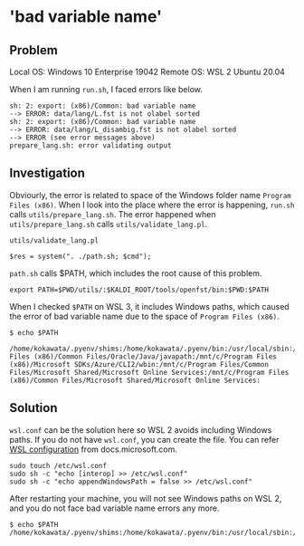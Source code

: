 # 'bad variable name' 
## Problem
Local OS: Windows 10 Enterprise 19042
Remote OS: WSL 2 Ubuntu 20.04

When I am running `run.sh`, I faced errors like below.
```
sh: 2: export: (x86)/Common: bad variable name
--> ERROR: data/lang/L.fst is not olabel sorted
sh: 2: export: (x86)/Common: bad variable name
--> ERROR: data/lang/L_disambig.fst is not olabel sorted
--> ERROR (see error messages above)
prepare_lang.sh: error validating output
```

## Investigation
Obviourly, the error is related to space of the Windows folder name `Program Files (x86)`. When I look into the place where the error is happening, `run.sh` calls `utils/prepare_lang.sh`. The error happened when `utils/prepare_lang.sh` calls `utils/validate_lang.pl`.

`utils/validate_lang.pl`
```
$res = system(". ./path.sh; $cmd");
```

`path.sh` calls $PATH, which includes the root cause of this problem.
```
export PATH=$PWD/utils/:$KALDI_ROOT/tools/openfst/bin:$PWD:$PATH
```

When I checked `$PATH` on WSL 3, it includes Windows paths, which caused the error of bad variable name due to the space of `Program Files (x86)`.
```
$ echo $PATH

/home/kokawata/.pyenv/shims:/home/kokawata/.pyenv/bin:/usr/local/sbin:/usr/local/bin:/usr/sbin:/usr/bin:/sbin:/bin:/usr/games:/usr/local/games:/mnt/c/Program Files (x86)/Common Files/Oracle/Java/javapath:/mnt/c/Program Files (x86)/Microsoft SDKs/Azure/CLI2/wbin:/mnt/c/Program Files/Common Files/Microsoft Shared/Microsoft Online Services:/mnt/c/Program Files (x86)/Common Files/Microsoft Shared/Microsoft Online Services:
```

## Solution
`wsl.conf` can be the solution here so WSL 2 avoids including Windows paths. If you do not have `wsl.conf`, you can create the file. You can refer [WSL configuration](https://docs.microsoft.com/en-us/windows/wsl/wsl-config) from docs.microsoft.com. 

```
sudo touch /etc/wsl.conf
sudo sh -c "echo [interop] >> /etc/wsl.conf"
sudo sh -c "echo appendWindowsPath = false >> /etc/wsl.conf"
```

After restarting your machine, you will not see Windows paths on WSL 2, and you do not face bad variable name errors any more.
```
$ echo $PATH
/home/kokawata/.pyenv/shims:/home/kokawata/.pyenv/bin:/usr/local/sbin:/usr/local/bin:/usr/sbin:/usr/bin:/sbin:/bin:/usr/games:/usr/local/games:/snap/bin:
```
